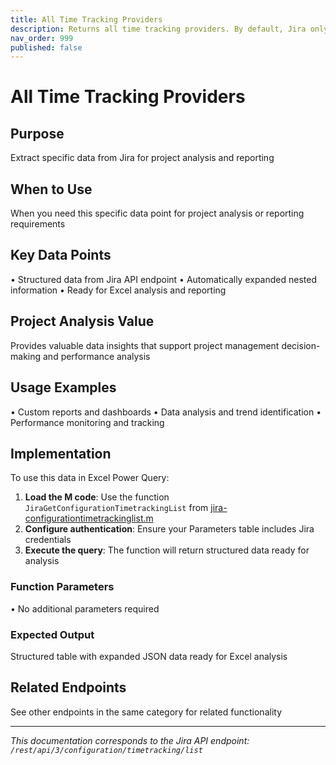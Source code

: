 ```yaml
---
title: All Time Tracking Providers
description: Returns all time tracking providers. By default, Jira only has one time tracking provider: *JIRA provided time tracking*. However, you can install oth...
nav_order: 999
published: false
---
```


# All Time Tracking Providers

## Purpose
Extract specific data from Jira for project analysis and reporting

## When to Use
When you need this specific data point for project analysis or reporting requirements

## Key Data Points
• Structured data from Jira API endpoint
• Automatically expanded nested information
• Ready for Excel analysis and reporting

## Project Analysis Value
Provides valuable data insights that support project management decision-making and performance analysis

## Usage Examples
• Custom reports and dashboards
• Data analysis and trend identification
• Performance monitoring and tracking

## Implementation
To use this data in Excel Power Query:

1. **Load the M code**: Use the function `JiraGetConfigurationTimetrackingList` from [jira-configurationtimetrackinglist.m](../assets/jira-configurationtimetrackinglist.m)
2. **Configure authentication**: Ensure your Parameters table includes Jira credentials
3. **Execute the query**: The function will return structured data ready for analysis

### Function Parameters
• No additional parameters required

### Expected Output
Structured table with expanded JSON data ready for Excel analysis

## Related Endpoints
See other endpoints in the same category for related functionality

---
*This documentation corresponds to the Jira API endpoint: `/rest/api/3/configuration/timetracking/list`*
